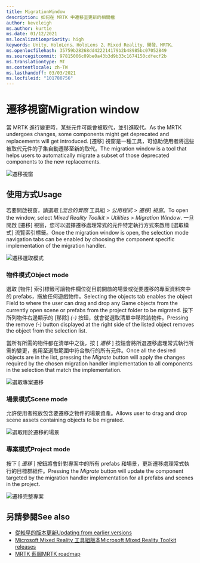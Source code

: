 ```yaml
---
title: MigrationWindow
description: 如何在 MRTK 中遷移至更新的相關檔
author: keveleigh
ms.author: kurtie
ms.date: 01/12/2021
ms.localizationpriority: high
keywords: Unity、HoloLens、HoloLens 2、Mixed Reality、開發、MRTK、
ms.openlocfilehash: 35759b28268dd422214179b2b48985bc07052849
ms.sourcegitcommit: 97815006c09be0a43b3d9b33c1674150cdfecf2b
ms.translationtype: MT
ms.contentlocale: zh-TW
ms.lasthandoff: 03/03/2021
ms.locfileid: "101780756"
---
```

# <a name="migration-window"></a><span data-ttu-id="c31b6-104">遷移視窗</span><span class="sxs-lookup"><span data-stu-id="c31b6-104">Migration window</span></span>

<span data-ttu-id="c31b6-105">當 MRTK 進行變更時，某些元件可能會被取代，並引進取代。</span><span class="sxs-lookup"><span data-stu-id="c31b6-105">As the MRTK undergoes changes, some components might get deprecated and replacements will get introduced.</span></span>
<span data-ttu-id="c31b6-106">[遷移] 視窗是一種工具，可協助使用者將這些被取代元件的子集自動遷移至新的取代。</span><span class="sxs-lookup"><span data-stu-id="c31b6-106">The migration window is a tool that helps users to automatically migrate a subset of those deprecated components to the new replacements.</span></span>

![遷移視窗](../images/migration-window/MRTK_Migration_Window.png)

## <a name="usage"></a><span data-ttu-id="c31b6-108">使用方式</span><span class="sxs-lookup"><span data-stu-id="c31b6-108">Usage</span></span>

<span data-ttu-id="c31b6-109">若要開啟視窗，請選取 [*混合的實際* 工具組  >  *公用程式*  >  *遷移] 視窗*。</span><span class="sxs-lookup"><span data-stu-id="c31b6-109">To open the window, select *Mixed Reality Toolkit* > *Utilities* > *Migration Window*.</span></span> <span data-ttu-id="c31b6-110">一旦開啟 [遷移] 視窗，您可以選擇遷移處理常式的元件特定執行方式來啟用 [選取模式] 流覽索引標籤。</span><span class="sxs-lookup"><span data-stu-id="c31b6-110">Once the migration window is open, the selection mode navigation tabs can be enabled by choosing the component specific implementation of the migration handler.</span></span>  

![遷移選取模式](../images/migration-window/MRTK_Migration_Modes.png)

### <a name="object-mode"></a><span data-ttu-id="c31b6-112">物件模式</span><span class="sxs-lookup"><span data-stu-id="c31b6-112">Object mode</span></span>

<span data-ttu-id="c31b6-113">選取 [物件] 索引標籤可讓物件欄位從目前開啟的場景或從要遷移的專案資料夾中的 prefabs，拖放任何遊戲物件。</span><span class="sxs-lookup"><span data-stu-id="c31b6-113">Selecting the objects tab enables the object Field to where the user can drag and drop any Game objects from the currently open scene or prefabs from the project folder to be migrated.</span></span>
<span data-ttu-id="c31b6-114">按下所列物件右邊顯示的 [移除] *(-)* 按鈕，就會從選取清單中移除該物件。</span><span class="sxs-lookup"><span data-stu-id="c31b6-114">Pressing the remove *(-)* button displayed at the right side of the listed object removes the object from the selection list.</span></span>

<span data-ttu-id="c31b6-115">當所有所需的物件都在清單中之後，按 [ *遷移* ] 按鈕會將所選遷移處理常式執行所需的變更，套用至選取範圍中符合執行的所有元件。</span><span class="sxs-lookup"><span data-stu-id="c31b6-115">Once all the desired objects are in the list, pressing the *Migrate* button will apply the changes required by the chosen migration handler implementation to all components in the selection that match the implementation.</span></span>

![選取專案遷移](../images/migration-window/MRTK_Object_Migration.png)

### <a name="scene-mode"></a><span data-ttu-id="c31b6-117">場景模式</span><span class="sxs-lookup"><span data-stu-id="c31b6-117">Scene mode</span></span>

<span data-ttu-id="c31b6-118">允許使用者拖放包含要遷移之物件的場景資產。</span><span class="sxs-lookup"><span data-stu-id="c31b6-118">Allows user to drag and drop scene assets containing objects to be migrated.</span></span>

![選取用於遷移的場景](../images/migration-window/MRTK_Scene_Selection.png)

### <a name="project-mode"></a><span data-ttu-id="c31b6-120">專案模式</span><span class="sxs-lookup"><span data-stu-id="c31b6-120">Project mode</span></span>

<span data-ttu-id="c31b6-121">按下 [ *遷移* ] 按鈕將會針對專案中的所有 prefabs 和場景，更新遷移處理常式執行的目標群組件。</span><span class="sxs-lookup"><span data-stu-id="c31b6-121">Pressing the *Migrate* button will update the component targeted by the migration handler implementation for all prefabs and scenes in the project.</span></span>

![遷移完整專案](../images/migration-window/MRTK_Project_Migration.png)

## <a name="see-also"></a><span data-ttu-id="c31b6-123">另請參閱</span><span class="sxs-lookup"><span data-stu-id="c31b6-123">See also</span></span>

- [<span data-ttu-id="c31b6-124">從較早的版本更新</span><span class="sxs-lookup"><span data-stu-id="c31b6-124">Updating from earlier versions</span></span>](../../updates-deployment/updating.md)
- [<span data-ttu-id="c31b6-125">Microsoft Mixed Reality 工具組版本</span><span class="sxs-lookup"><span data-stu-id="c31b6-125">Microsoft Mixed Reality Toolkit releases</span></span>](../../packages-releases/release-notes.md)
- [<span data-ttu-id="c31b6-126">MRTK 藍圖</span><span class="sxs-lookup"><span data-stu-id="c31b6-126">MRTK roadmap</span></span>](../../roadmap.md)
